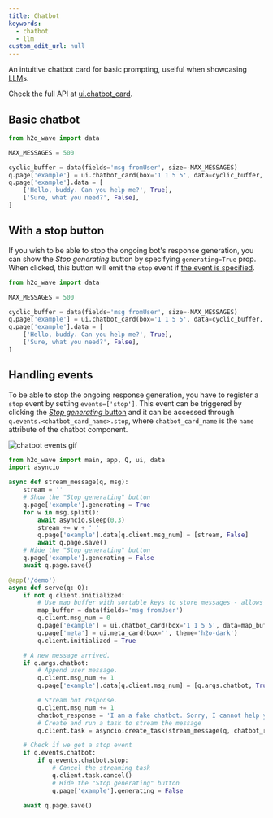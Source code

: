 ```yaml
---
title: Chatbot
keywords:
  - chatbot
  - llm
custom_edit_url: null
---
```


An intuitive chatbot card for basic prompting, uselful when showcasing [LLM](https://www.techopedia.com/definition/34948/large-language-model-llm)s.

Check the full API at [ui.chatbot_card](/docs/api/ui#chatbot_card).

## Basic chatbot

```py
from h2o_wave import data

MAX_MESSAGES = 500

cyclic_buffer = data(fields='msg fromUser', size=-MAX_MESSAGES)
q.page['example'] = ui.chatbot_card(box='1 1 5 5', data=cyclic_buffer, name='chatbot')
q.page['example'].data = [
    ['Hello, buddy. Can you help me?', True],
    ['Sure, what you need?', False],
]
```

## With a stop button

If you wish to be able to stop the ongoing bot's response generation, you can show the *Stop generating* button by specifying `generating=True` prop.
When clicked, this button will emit the `stop` event if [the event is specified](#handling-events).

```py
from h2o_wave import data

MAX_MESSAGES = 500

cyclic_buffer = data(fields='msg fromUser', size=-MAX_MESSAGES)
q.page['example'] = ui.chatbot_card(box='1 1 5 5', data=cyclic_buffer, name='chatbot', generating=True)
q.page['example'].data = [
    ['Hello, buddy. Can you help me?', True],
    ['Sure, what you need?', False],
]
```

## Handling events

To be able to stop the ongoing response generation, you have to register a `stop` event by setting `events=['stop']`.
This event can be triggered by clicking the [*Stop generating* button](#with-a-stop-button) and it can be accessed through `q.events.<chatbot_card_name>.stop`, where `chatbot_card_name` is the `name` attribute of the chatbot component.

![chatbot events gif](/img/widgets/chatbot_events_stop.gif)

```py ignore {23,40,41}
from h2o_wave import main, app, Q, ui, data
import asyncio

async def stream_message(q, msg):
    stream = ''
    # Show the "Stop generating" button
    q.page['example'].generating = True
    for w in msg.split():
        await asyncio.sleep(0.3)
        stream += w + ' '
        q.page['example'].data[q.client.msg_num] = [stream, False]
        await q.page.save()
    # Hide the "Stop generating" button
    q.page['example'].generating = False
    await q.page.save()

@app('/demo')
async def serve(q: Q):
    if not q.client.initialized:
        # Use map buffer with sortable keys to store messages - allows indexing + streaming the chat messages.
        map_buffer = data(fields='msg fromUser')
        q.client.msg_num = 0
        q.page['example'] = ui.chatbot_card(box='1 1 5 5', data=map_buffer, name='chatbot', events=['stop'])
        q.page['meta'] = ui.meta_card(box='', theme='h2o-dark')
        q.client.initialized = True

    # A new message arrived.
    if q.args.chatbot:
        # Append user message.
        q.client.msg_num += 1
        q.page['example'].data[q.client.msg_num] = [q.args.chatbot, True]

        # Stream bot response.
        q.client.msg_num += 1
        chatbot_response = 'I am a fake chatbot. Sorry, I cannot help you.'
        # Create and run a task to stream the message
        q.client.task = asyncio.create_task(stream_message(q, chatbot_response))

    # Check if we get a stop event
    if q.events.chatbot:
        if q.events.chatbot.stop:
            # Cancel the streaming task
            q.client.task.cancel()
            # Hide the "Stop generating" button
            q.page['example'].generating = False

    await q.page.save()   
```
